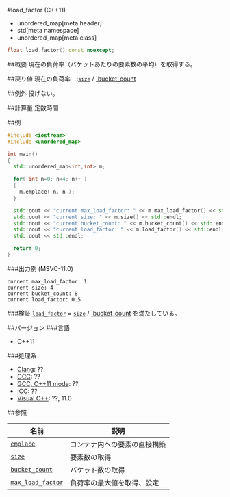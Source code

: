 #load_factor (C++11)
* unordered_map[meta header]
* std[meta namespace]
* unordered_map[meta class]

```cpp
float load_factor() const noexcept;
```

##概要
現在の負荷率（バケットあたりの要素数の平均）を取得する。

##戻り値
現在の負荷率　:[`size`](./size.md) / [`bucket_count](./bucket_count.md) 


##例外
投げない。


##計算量
定数時間  


##例
```cpp
#include <iostream>
#include <unordered_map>

int main()
{
  std::unordered_map<int,int> m;

  for( int n=0; n<4; n++ )
  {
    m.emplace( n, n );
  }

  std::cout << "current max_load_factor: " << m.max_load_factor() << std::endl;
  std::cout << "current size: " << m.size() << std::endl;
  std::cout << "current bucket_count: " << m.bucket_count() << std::endl;
  std::cout << "current load_factor: " << m.load_factor() << std::endl;				// (size / bucket_count)
  std::cout << std::endl;

  return 0;
}
```

###出力例 (MSVC-11.0)
```
current max_load_factor: 1
current size: 4
current bucket_count: 8
current load_factor: 0.5
```

###検証
[`load_factor`](./load_factor.md) = [`size`](./size.md) / [`bucket_count](./bucket_count.md)   を満たしている。


##バージョン
###言語
- C++11

###処理系
- [Clang](/implementation.md#clang): ??
- [GCC](/implementation.md#gcc): ??
- [GCC, C++11 mode](/implementation.md#gcc): ??
- [ICC](/implementation.md#icc): ??
- [Visual C++](/implementation.md#visual_cpp): ??, 11.0

##参照

| 名前 | 説明 |
|---------------------------------------------------------------------------------------------|-----------------------|
| [`emplace`](./emplace.md) | コンテナ内への要素の直接構築 |
| [`size`](./size.md) | 要素数の取得 |
| [`bucket_count`](./bucket_count.md) | バケット数の取得 |
| [`max_load_factor`](./max_load_factor.md) | 負荷率の最大値を取得、設定 |


